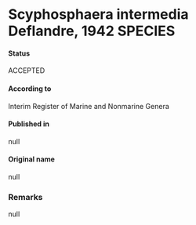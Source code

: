 Scyphosphaera intermedia Deflandre, 1942 SPECIES
=======

#### Status
ACCEPTED

#### According to
Interim Register of Marine and Nonmarine Genera

#### Published in
null

#### Original name
null

### Remarks
null